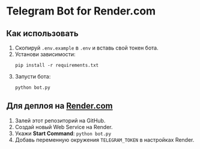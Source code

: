 # Telegram Bot for Render.com

## Как использовать

1. Скопируй `.env.example` в `.env` и вставь свой токен бота.
2. Установи зависимости:
   ```
   pip install -r requirements.txt
   ```
3. Запусти бота:
   ```
   python bot.py
   ```

## Для деплоя на [Render.com](https://render.com)

1. Залей этот репозиторий на GitHub.
2. Создай новый Web Service на Render.
3. Укажи **Start Command**: `python bot.py`
4. Добавь переменную окружения `TELEGRAM_TOKEN` в настройках Render.
